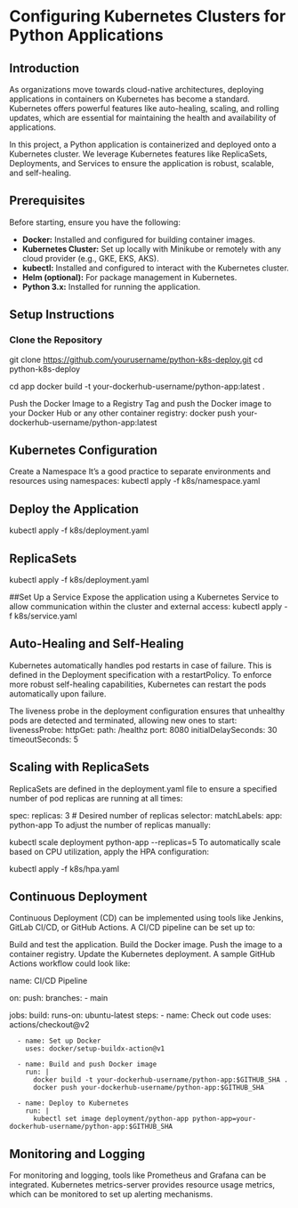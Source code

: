 # Configuring Kubernetes Clusters for Python Applications


## Introduction

As organizations move towards cloud-native architectures, deploying applications in containers on Kubernetes has become a standard. Kubernetes offers powerful features like auto-healing, scaling, and rolling updates, which are essential for maintaining the health and availability of applications.

In this project, a Python application is containerized and deployed onto a Kubernetes cluster. We leverage Kubernetes features like ReplicaSets, Deployments, and Services to ensure the application is robust, scalable, and self-healing.

## Prerequisites

Before starting, ensure you have the following:

- **Docker:** Installed and configured for building container images.
- **Kubernetes Cluster:** Set up locally with Minikube or remotely with any cloud provider (e.g., GKE, EKS, AKS).
- **kubectl:** Installed and configured to interact with the Kubernetes cluster.
- **Helm (optional):** For package management in Kubernetes.
- **Python 3.x:** Installed for running the application.


## Setup Instructions

### Clone the Repository

git clone https://github.com/yourusername/python-k8s-deploy.git
cd python-k8s-deploy

cd app
docker build -t your-dockerhub-username/python-app:latest .

Push the Docker Image to a Registry
Tag and push the Docker image to your Docker Hub or any other container registry:
docker push your-dockerhub-username/python-app:latest

## Kubernetes Configuration
Create a Namespace
It’s a good practice to separate environments and resources using namespaces:
kubectl apply -f k8s/namespace.yaml

## Deploy the Application
kubectl apply -f k8s/deployment.yaml

## ReplicaSets
kubectl apply -f k8s/deployment.yaml

##Set Up a Service
Expose the application using a Kubernetes Service to allow communication within the cluster and external access:
kubectl apply -f k8s/service.yaml

## Auto-Healing and Self-Healing
Kubernetes automatically handles pod restarts in case of failure. This is defined in the Deployment specification with a restartPolicy. To enforce more robust self-healing capabilities, Kubernetes can restart the pods automatically upon failure.

The liveness probe in the deployment configuration ensures that unhealthy pods are detected and terminated, allowing new ones to start:
livenessProbe:
  httpGet:
    path: /healthz
    port: 8080
  initialDelaySeconds: 30
  timeoutSeconds: 5

## Scaling with ReplicaSets
ReplicaSets are defined in the deployment.yaml file to ensure a specified number of pod replicas are running at all times:


spec:
  replicas: 3  # Desired number of replicas
  selector:
    matchLabels:
      app: python-app
To adjust the number of replicas manually:


kubectl scale deployment python-app --replicas=5
To automatically scale based on CPU utilization, apply the HPA configuration:


kubectl apply -f k8s/hpa.yaml

## Continuous Deployment
Continuous Deployment (CD) can be implemented using tools like Jenkins, GitLab CI/CD, or GitHub Actions. A CI/CD pipeline can be set up to:

Build and test the application.
Build the Docker image.
Push the image to a container registry.
Update the Kubernetes deployment.
A sample GitHub Actions workflow could look like:

name: CI/CD Pipeline

on:
  push:
    branches:
      - main

jobs:
  build:
    runs-on: ubuntu-latest
    steps:
      - name: Check out code
        uses: actions/checkout@v2

      - name: Set up Docker
        uses: docker/setup-buildx-action@v1

      - name: Build and push Docker image
        run: |
          docker build -t your-dockerhub-username/python-app:$GITHUB_SHA .
          docker push your-dockerhub-username/python-app:$GITHUB_SHA

      - name: Deploy to Kubernetes
        run: |
          kubectl set image deployment/python-app python-app=your-dockerhub-username/python-app:$GITHUB_SHA

## Monitoring and Logging
For monitoring and logging, tools like Prometheus and Grafana can be integrated. Kubernetes metrics-server provides resource usage metrics, which can be monitored to set up alerting mechanisms.








